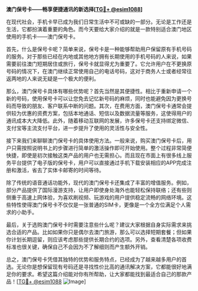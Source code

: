**澳门保号卡——畅享便捷通讯的新选择[[TG💪+ @esim1088](https://t.me/s/esim1088)]**

在现代社会，手机卡早已成为我们日常生活中不可或缺的一部分。无论是工作还是生活，它都扮演着重要的角色。而今天要给大家介绍的就是一款特别适合澳门地区使用的手机卡——澳门保号卡。

首先，什么是保号卡呢？简单来说，保号卡是一种能够帮助用户保留原有手机号码的服务。对于那些已经在内地或其他地方拥有长期使用的手机号码的人来说，如果需要前往澳门短期居住或旅行，保号卡就显得尤为重要了。它允许用户在不更换原号码的情况下，在澳门继续正常使用自己的电话号码，这对于商务人士或者经常往返两地的人来说无疑是一个极大的便利。

那么，澳门保号卡具体有哪些优势呢？首先当然是其便捷性。相比于重新申请一个新的号码，使用保号卡可以让您免去记忆新号码的麻烦，同时也能避免因为更换号码而导致的朋友、客户联系中断的问题。其次，在费用方面，澳门保号卡通常会提供较为优惠的资费方案，包括本地通话、短信以及数据流量等服务，这使得用户的通讯成本大大降低。此外，随着移动互联网的发展，许多保号卡还支持绑定微信、支付宝等主流支付平台，进一步提升了使用的灵活性与安全性。

接下来我们来聊聊澳门保号卡的具体使用方法。一般来说，购买澳门保号卡后，用户只需按照说明书上的步骤进行简单的激活操作即可开始使用。整个过程非常简便快捷，即使是初次接触这类产品的用户也无需担心。而且现在市面上有很多线上服务平台提供了电子版的保号卡，用户可以直接通过手机下载安装相应的APP完成注册和激活，省去了实体卡邮寄的时间等待。

除了传统的语音通话功能外，现代的澳门保号卡还集成了丰富的增值服务。例如，部分产品提供了国际漫游支持，让用户即使身处海外也能轻松保持联络；还有些则侧重于高速上网体验，为喜欢刷视频、玩游戏的用户提供稳定流畅的网络环境。这些特性使得澳门保号卡不仅仅是一张普通的SIM卡，更像是一个全方位满足个人需求的小助手。

最后，关于选购澳门保号卡时需要注意些什么呢？建议大家根据自身实际需求来挑选合适的产品。比如如果你只是偶尔去澳门旅游，那么可以选择短期套餐；但如果你计划长期逗留，则应该考虑那些提供长期合约的选项。另外，查看清楚各项收费标准也很关键，确保自己不会因为不了解细则而产生额外开销。

总之，澳门保号卡凭借其独特的优势和服务特点，已经成为了越来越多用户的首选。无论你是想保留现有号码还是寻找性价比高的通讯解决方案，它都能很好地满足你的要求。希望这篇介绍能对你有所帮助，让大家都能找到最适合自己的那款产品！[[TG💪+ @esim1088](https://t.me/s/esim1088) ![Image](https://i.postimg.cc/4NQfJmqS/Snipaste-2025-05-13-00-14-12.png)]